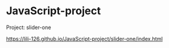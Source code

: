# JavaScript-project

Project: slider-one

https://lili-126.github.io/JavaScript-project/slider-one/index.html
